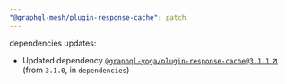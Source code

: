 ```yaml
---
"@graphql-mesh/plugin-response-cache": patch
---
```

dependencies updates:
  - Updated dependency [`@graphql-yoga/plugin-response-cache@3.1.1` ↗︎](https://www.npmjs.com/package/@graphql-yoga/plugin-response-cache/v/3.1.1) (from `3.1.0`, in `dependencies`)
